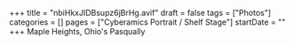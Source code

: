 +++
title = "nbiHkxJIDBsupz6jBrHg.avif"
draft = false
tags = ["Photos"]
categories = []
pages = ["Cyberamics Portrait / Shelf Stage"]
startDate = ""
+++
Maple Heights, Ohio's Pasqually
